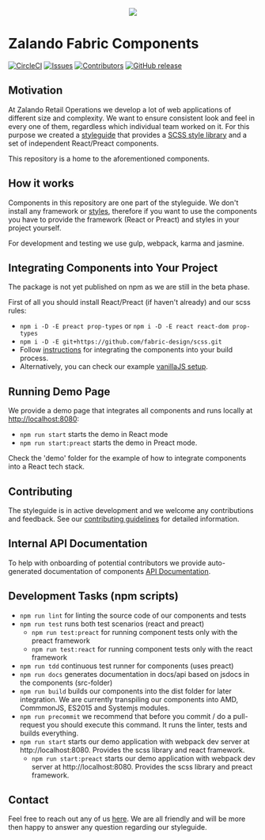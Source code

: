 <p align="center">
<img src="./doc/assets/fabric-logo.png"  />
</p>

# Zalando Fabric Components
[![CircleCI](https://circleci.com/gh/fabric-design/components/tree/release.svg?style=svg)](https://circleci.com/gh/fabric-design/components/tree/release)
[![Issues](https://img.shields.io/github/issues/fabric-design/components.svg)](https://github.com/fabric-design/components/issues)
[![Contributors](https://img.shields.io/github/contributors/fabric-design/components.svg)]()
[![GitHub release](https://img.shields.io/github/release/fabric-design/components.svg)](doc/CHANGELOG.md)
## Motivation

At Zalando Retail Operations we develop a lot of web applications of different size and complexity. We want to ensure consistent look and feel in every one of them, regardless which individual team worked on it. For this purpose we created a [styleguide](https://github.com/fabric-design/styleguide) that provides a [SCSS style library](https://github.com/fabric-design/scss) and a set of independent React/Preact components.

This repository is a home to the aforementioned components.

## How it works

Components in this repository are one part of the styleguide. We don't install any framework or [styles](https://github.com/fabric-design/scss), therefore if you want to use the components you have to provide the framework (React or Preact) and styles in your project yourself.

For development and testing we use gulp, webpack, karma and jasmine.

## Integrating Components into Your Project

The package is not yet published on npm as we are still in the beta phase.

First of all you should install React/Preact (if haven't already) and our scss rules:
- `npm i -D -E preact prop-types` or `npm i -D -E react react-dom prop-types`
- `npm i -D -E git+https://github.com/fabric-design/scss.git`
- Follow [instructions](https://github.com/fabric-design/components/wiki/How-to-integrate-component-into-your-build-system) for integrating the components into your build process.
- Alternatively, you can check our example [vanillaJS setup](/demo/demo_app.js).

## Running Demo Page

We provide a demo page that integrates all components and runs locally at [http://localhost:8080](http://localhost:8080):

- `npm run start` starts the demo in React mode
- `npm run start:preact` starts the demo in Preact mode.

Check the 'demo' folder for the example of how to integrate components into a React tech stack.

## Contributing

The styleguide is in active development and we welcome any contributions and feedback. See our [contributing guidelines](CONTRIBUTING.MD) for detailed information.

## Internal API Documentation

To help with onboarding of potential contributors we provide auto-generated documentation of components [API Documentation](docs/api/index.md).

## Development Tasks (npm scripts)

- `npm run lint` for linting the source code of our components and tests
- `npm run test` runs both test scenarios (react and preact)
  - `npm run test:preact` for running component tests only with the preact framework
  - `npm run test:react` for running component tests only with the react framework
- `npm run tdd` continuous test runner for components (uses preact)
- `npm run docs` generates documentation in docs/api based on jsdocs in the components (src-folder)
- `npm run build` builds our components into the dist folder for later integration. We are currently transpiling our components into AMD, CommmonJS, ES2015 and Systemjs modules.
- `npm run precommit` we recommend that before you commit / do a pull-request you should execute this command. It runs the linter, tests and builds everything.
- `npm run start` starts our demo application with webpack dev server at http://localhost:8080. Provides the scss library and react framework.
  - `npm run start:preact` starts our demo application with webpack dev server at http://localhost:8080. Provides the scss library and preact framework.

## Contact

Feel free to reach out any of us [here](MAINTAINERS). We are all friendly and will be more then happy to answer any question regarding our styleguide.
